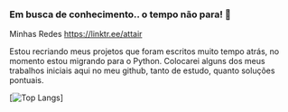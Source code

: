 
### Em busca de conhecimento.. o tempo não para! 🙉

Minhas Redes https://linktr.ee/attair

Estou recriando meus projetos que foram escritos muito tempo atrás, no momento estou migrando para o Python. 
Colocarei alguns dos meus trabalhos iniciais aqui no meu github, tanto de estudo, quanto soluções pontuais.


[![Top Langs](https://github-readme-stats.vercel.app/api/top-langs/?username=attairsilva&layout=compact)]


